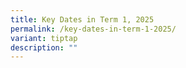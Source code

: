 ```yaml
---
title: Key Dates in Term 1, 2025
permalink: /key-dates-in-term-1-2025/
variant: tiptap
description: ""
---
```

